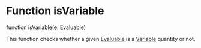 Function isVariable
======

function isVariable(e: [Evaluable](reference/v/0.2.1/core/definitions/Evaluable))

This function checks whether a given [Evaluable](reference/v/0.2.1/core/definitions/Evaluable)
is a [Variable](reference/v/0.2.1/core/definitions/Expression) quantity or not.